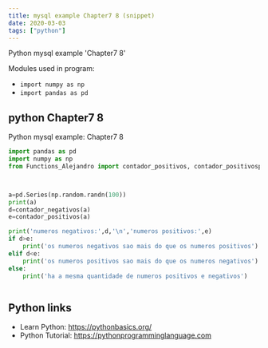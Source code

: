 ```yaml
---
title: mysql example Chapter7 8 (snippet)
date: 2020-03-03
tags: ["python"]
---
```

Python mysql example 'Chapter7 8'


Modules used in program: 
* `import numpy as np`
* `import pandas as pd`

## python Chapter7 8

Python mysql example: Chapter7 8

```python
import pandas as pd
import numpy as np
from Functions_Alejandro import contador_positivos, contador_positivosprinting, contador_negativos



a=pd.Series(np.random.randn(100))
print(a)
d=contador_negativos(a)
e=contador_positivos(a)

print('numeros negativos:',d,'\n','numeros positivos:',e)
if d>e:
    print('os numeros negativos sao mais do que os numeros positivos')
elif d<e:
    print('os numeros positivos sao mais do que os numeros negativos')
else:
    print('ha a mesma quantidade de numeros positivos e negativos')



```

## Python links

- Learn Python: https://pythonbasics.org/
- Python Tutorial: https://pythonprogramminglanguage.com
